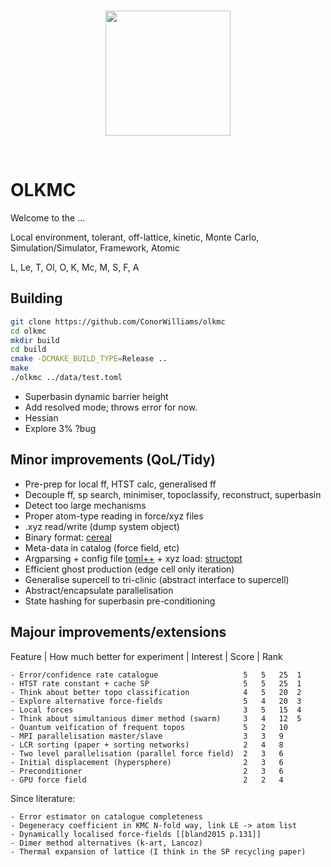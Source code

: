 <br />
<p align="center">
  <img src="./images/dimer.png" height="200" />
</p>
<br />

# OLKMC

Welcome to the ...

Local environment, tolerant, off-lattice, kinetic, Monte Carlo, Simulation/Simulator, Framework, Atomic

L, Le, T, Ol, O, K, Mc, M, S, F, A

## Building

```bash
git clone https://github.com/ConorWilliams/olkmc
cd olkmc
mkdir build 
cd build
cmake -DCMAKE_BUILD_TYPE=Release ..
make
./olkmc ../data/test.toml 

```

- Superbasin dynamic barrier height
- Add resolved mode; throws error for now.
- Hessian
- Explore 3% ?bug

## Minor improvements (QoL/Tidy)
- Pre-prep for local ff, HTST calc, generalised ff
- Decouple ff, sp search, minimiser, topoclassify, reconstruct, superbasin
- Detect too large mechanisms 
- Proper atom-type reading in force/xyz files
- .xyz read/write (dump system object)
- Binary format: [cereal](https://github.com/USCiLab/cereal)
- Meta-data in catalog (force field, etc)
- Argparsing + config file [toml++](https://github.com/marzer/tomlplusplus/) + xyz load: [structopt](https://github.com/p-ranav/structopt)
- Efficient ghost production (edge cell only iteration) 
- Generalise supercell to tri-clinic (abstract interface to supercell)
- Abstract/encapsulate parallelisation
- State hashing for superbasin pre-conditioning


## Majour improvements/extensions

Feature | How much better for experiment | Interest | Score | Rank

    - Error/confidence rate catalogue                   5	5	25	1
    - HTST rate constant + cache SP                     5	5	25	1
    - Think about better topo classification            4	5	20	2
    - Explore alternative force-fields                  5	4	20	3
    - Local forces                                      3	5	15	4
    - Think about simultanious dimer method (swarm)     3	4	12	5
    - Quantum veification of frequent topos             5	2	10	
    - MPI parallelisation master/slave                  3	3	9	
    - LCR sorting (paper + sorting networks)            2	4	8	
    - Two level parallelisation (parallel force field)  2	3	6	
    - Initial displacement (hypersphere)                2	3	6	
    - Preconditioner                                    2	3	6	
    - GPU force field                                   2	2	4	


Since literature:

    - Error estimator on catalogue completeness
    - Degeneracy coefficient in KMC N-fold way, link LE -> atom list
    - Dynamically localised force-fields [[bland2015 p.131]]
    - Dimer method alternatives (k-art, Lancoz)
    - Thermal expansion of lattice (I think in the SP recycling paper)
